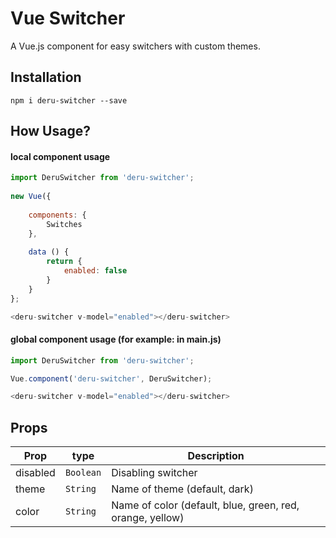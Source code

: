 # Vue Switcher

A Vue.js component for easy switchers with custom themes.

## Installation

```
npm i deru-switcher --save
```

## How Usage?

#### local component usage
```javascript
import DeruSwitcher from 'deru-switcher';  
  
new Vue({
 
    components: {
        Switches
    },
 
    data () {
        return {
            enabled: false
        }
    }
};
```

```javascript
<deru-switcher v-model="enabled"></deru-switcher>
```

#### global component usage (for example: in main.js)
```javascript
import DeruSwitcher from 'deru-switcher';

Vue.component('deru-switcher', DeruSwitcher);
```

```javascript
<deru-switcher v-model="enabled"></deru-switcher>
```

## Props

| Prop | type | Description |
| ---- | ------------| ---- |
| disabled | `Boolean` | Disabling switcher |
| theme | `String` | Name of theme (default, dark) |
| color | `String` | Name of color (default, blue, green, red, orange, yellow) |